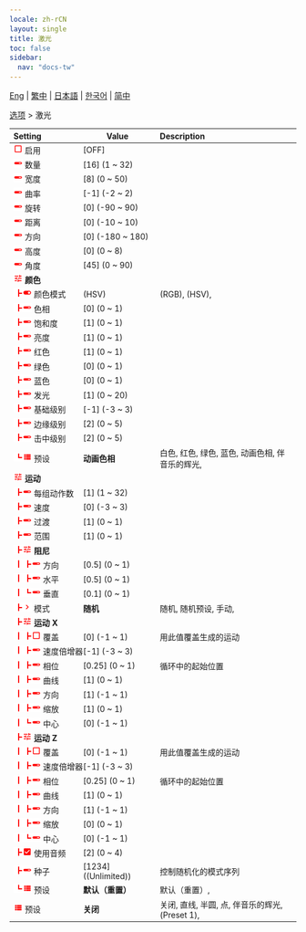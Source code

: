 ```yaml
---
locale: zh-rCN
layout: single
title: 激光
toc: false
sidebar:
  nav: "docs-tw"
---
```

[Eng](/dancexr/menu/2025.4/stage/laser) | [繁中](/tw/dancexr/menu/2025.4/stage/laser) | [日本語](/jp/dancexr/menu/2025.4/stage/laser) | [한국어](/kr/dancexr/menu/2025.4/stage/laser) | [简中](/zh/dancexr/menu/2025.4/stage/laser)

[选项](../menu#选项) > 激光



| Setting | Value | Description |
| :--- | --- | :--- |
|<nobr><img src="/images/icon/ic_check_off.png" alt="check off icon"/> 启用</nobr>| [OFF] | 
|<nobr><img src="/images/icon/ic_slider.png" alt="slider icon"/> 数量</nobr>| [16] (1 ~ 32) | 
|<nobr><img src="/images/icon/ic_slider.png" alt="slider icon"/> 宽度</nobr>| [8] (0 ~ 50) | 
|<nobr><img src="/images/icon/ic_slider.png" alt="slider icon"/> 曲率</nobr>| [-1] (-2 ~ 2) | 
|<nobr><img src="/images/icon/ic_slider.png" alt="slider icon"/> 旋转</nobr>| [0] (-90 ~ 90) | 
|<nobr><img src="/images/icon/ic_slider.png" alt="slider icon"/> 距离</nobr>| [0] (-10 ~ 10) | 
|<nobr><img src="/images/icon/ic_slider.png" alt="slider icon"/> 方向</nobr>| [0] (-180 ~ 180) | 
|<nobr><img src="/images/icon/ic_slider.png" alt="slider icon"/> 高度</nobr>| [0] (0 ~ 8) | 
|<nobr><img src="/images/icon/ic_slider.png" alt="slider icon"/> 角度</nobr>| [45] (0 ~ 90) | 
|<nobr><img src="/images/icon/ic_tune.png" alt="tune icon"/> <b>颜色</b></nobr>| | 
|<nobr><img src="/images/icon/ic_line_t.png"/><img src="/images/icon/ic_toggle_on.png" alt="toggle on icon"/> 颜色模式</nobr>| (HSV) | (RGB), (HSV), 
|<nobr><img src="/images/icon/ic_line_t.png"/><img src="/images/icon/ic_slider.png" alt="slider icon"/> 色相</nobr>| [0] (0 ~ 1) | 
|<nobr><img src="/images/icon/ic_line_t.png"/><img src="/images/icon/ic_slider.png" alt="slider icon"/> 饱和度</nobr>| [1] (0 ~ 1) | 
|<nobr><img src="/images/icon/ic_line_t.png"/><img src="/images/icon/ic_slider.png" alt="slider icon"/> 亮度</nobr>| [1] (0 ~ 1) | 
|<nobr><img src="/images/icon/ic_line_t.png"/><img src="/images/icon/ic_slider.png" alt="slider icon"/> 红色</nobr>| [1] (0 ~ 1) | 
|<nobr><img src="/images/icon/ic_line_t.png"/><img src="/images/icon/ic_slider.png" alt="slider icon"/> 绿色</nobr>| [0] (0 ~ 1) | 
|<nobr><img src="/images/icon/ic_line_t.png"/><img src="/images/icon/ic_slider.png" alt="slider icon"/> 蓝色</nobr>| [0] (0 ~ 1) | 
|<nobr><img src="/images/icon/ic_line_t.png"/><img src="/images/icon/ic_slider.png" alt="slider icon"/> 发光</nobr>| [1] (0 ~ 20) | 
|<nobr><img src="/images/icon/ic_line_t.png"/><img src="/images/icon/ic_slider.png" alt="slider icon"/> 基础级别</nobr>| [-1] (-3 ~ 3) | 
|<nobr><img src="/images/icon/ic_line_t.png"/><img src="/images/icon/ic_slider.png" alt="slider icon"/> 边缘级别</nobr>| [2] (0 ~ 5) | 
|<nobr><img src="/images/icon/ic_line_t.png"/><img src="/images/icon/ic_slider.png" alt="slider icon"/> 击中级别</nobr>| [2] (0 ~ 5) | 
|<nobr><img src="/images/icon/ic_line_l.png"/><img src="/images/icon/ic_list.png" alt="list icon"/> 预设</nobr>| **动画色相** | 白色, 红色, 绿色, 蓝色, 动画色相, 伴音乐的辉光,  |
|<nobr><img src="/images/icon/ic_tune.png" alt="tune icon"/> <b>运动</b></nobr>| | 
|<nobr><img src="/images/icon/ic_line_t.png"/><img src="/images/icon/ic_slider.png" alt="slider icon"/> 每组动作数</nobr>| [1] (1 ~ 32) | 
|<nobr><img src="/images/icon/ic_line_t.png"/><img src="/images/icon/ic_slider.png" alt="slider icon"/> 速度</nobr>| [0] (-3 ~ 3) | 
|<nobr><img src="/images/icon/ic_line_t.png"/><img src="/images/icon/ic_slider.png" alt="slider icon"/> 过渡</nobr>| [1] (0 ~ 1) | 
|<nobr><img src="/images/icon/ic_line_t.png"/><img src="/images/icon/ic_slider.png" alt="slider icon"/> 范围</nobr>| [1] (0 ~ 1) | 
|<nobr><img src="/images/icon/ic_line_t.png"/><img src="/images/icon/ic_tune.png" alt="tune icon"/> <b>阻尼</b></nobr>| | 
|<nobr><img src="/images/icon/ic_line_v.png"/><img src="/images/icon/ic_line_t.png"/><img src="/images/icon/ic_slider.png" alt="slider icon"/> 方向</nobr>| [0.5] (0 ~ 1) | 
|<nobr><img src="/images/icon/ic_line_v.png"/><img src="/images/icon/ic_line_t.png"/><img src="/images/icon/ic_slider.png" alt="slider icon"/> 水平</nobr>| [0.5] (0 ~ 1) | 
|<nobr><img src="/images/icon/ic_line_v.png"/><img src="/images/icon/ic_line_l.png"/><img src="/images/icon/ic_slider.png" alt="slider icon"/> 垂直</nobr>| [0.1] (0 ~ 1) | 
|<nobr><img src="/images/icon/ic_line_t.png"/><img src="/images/icon/ic_chevron.png" alt="chevron icon"/> 模式</nobr>| **随机** | 随机, 随机预设, 手动,  |
|<nobr><img src="/images/icon/ic_line_t.png"/><img src="/images/icon/ic_tune.png" alt="tune icon"/> <b>运动 X</b></nobr>| | 
|<nobr><img src="/images/icon/ic_line_v.png"/><img src="/images/icon/ic_line_t.png"/><img src="/images/icon/ic_check_off.png" alt="check off icon"/> 覆盖</nobr>| [0] (-1 ~ 1) | 用此值覆盖生成的运动
|<nobr><img src="/images/icon/ic_line_v.png"/><img src="/images/icon/ic_line_t.png"/><img src="/images/icon/ic_slider.png" alt="slider icon"/> 速度倍增器</nobr>| [-1] (-3 ~ 3) | 
|<nobr><img src="/images/icon/ic_line_v.png"/><img src="/images/icon/ic_line_t.png"/><img src="/images/icon/ic_slider.png" alt="slider icon"/> 相位</nobr>| [0.25] (0 ~ 1) | 循环中的起始位置
|<nobr><img src="/images/icon/ic_line_v.png"/><img src="/images/icon/ic_line_t.png"/><img src="/images/icon/ic_slider.png" alt="slider icon"/> 曲线</nobr>| [1] (0 ~ 1) | 
|<nobr><img src="/images/icon/ic_line_v.png"/><img src="/images/icon/ic_line_t.png"/><img src="/images/icon/ic_slider.png" alt="slider icon"/> 方向</nobr>| [1] (-1 ~ 1) | 
|<nobr><img src="/images/icon/ic_line_v.png"/><img src="/images/icon/ic_line_t.png"/><img src="/images/icon/ic_slider.png" alt="slider icon"/> 缩放</nobr>| [1] (0 ~ 1) | 
|<nobr><img src="/images/icon/ic_line_v.png"/><img src="/images/icon/ic_line_l.png"/><img src="/images/icon/ic_slider.png" alt="slider icon"/> 中心</nobr>| [0] (-1 ~ 1) | 
|<nobr><img src="/images/icon/ic_line_t.png"/><img src="/images/icon/ic_tune.png" alt="tune icon"/> <b>运动 Z</b></nobr>| | 
|<nobr><img src="/images/icon/ic_line_v.png"/><img src="/images/icon/ic_line_t.png"/><img src="/images/icon/ic_check_off.png" alt="check off icon"/> 覆盖</nobr>| [0] (-1 ~ 1) | 用此值覆盖生成的运动
|<nobr><img src="/images/icon/ic_line_v.png"/><img src="/images/icon/ic_line_t.png"/><img src="/images/icon/ic_slider.png" alt="slider icon"/> 速度倍增器</nobr>| [-1] (-3 ~ 3) | 
|<nobr><img src="/images/icon/ic_line_v.png"/><img src="/images/icon/ic_line_t.png"/><img src="/images/icon/ic_slider.png" alt="slider icon"/> 相位</nobr>| [0.25] (0 ~ 1) | 循环中的起始位置
|<nobr><img src="/images/icon/ic_line_v.png"/><img src="/images/icon/ic_line_t.png"/><img src="/images/icon/ic_slider.png" alt="slider icon"/> 曲线</nobr>| [1] (0 ~ 1) | 
|<nobr><img src="/images/icon/ic_line_v.png"/><img src="/images/icon/ic_line_t.png"/><img src="/images/icon/ic_slider.png" alt="slider icon"/> 方向</nobr>| [1] (-1 ~ 1) | 
|<nobr><img src="/images/icon/ic_line_v.png"/><img src="/images/icon/ic_line_t.png"/><img src="/images/icon/ic_slider.png" alt="slider icon"/> 缩放</nobr>| [0] (0 ~ 1) | 
|<nobr><img src="/images/icon/ic_line_v.png"/><img src="/images/icon/ic_line_l.png"/><img src="/images/icon/ic_slider.png" alt="slider icon"/> 中心</nobr>| [0] (-1 ~ 1) | 
|<nobr><img src="/images/icon/ic_line_t.png"/><img src="/images/icon/ic_check_on.png" alt="check on icon"/> 使用音频</nobr>| [2] (0 ~ 4) | 
|<nobr><img src="/images/icon/ic_line_t.png"/><img src="/images/icon/ic_slider.png" alt="slider icon"/> 种子</nobr>| [1234] ((Unlimited)) | 控制随机化的模式序列
|<nobr><img src="/images/icon/ic_line_l.png"/><img src="/images/icon/ic_list.png" alt="list icon"/> 预设</nobr>| **默认（重置）** | 默认（重置）,  |
|<nobr><img src="/images/icon/ic_list.png" alt="list icon"/> 预设</nobr>| **关闭** | 关闭, 直线, 半圆, 点, 伴音乐的辉光, (Preset 1),  |
